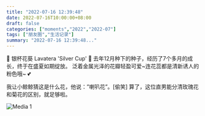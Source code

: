 ```yaml
---
title: "2022-07-16 12:39:48"
date: 2022-07-16T10:00:00+08:00
draft: false
categories: ["moments","2022","2022-07"]
tags: ["朋友圈","生活记录"]
summary: "2022-07-16 12:39:48..."
---
```


🌺 银杯花葵 Lavatera 'Silver Cup' 🌺
​
​去年12月种下的种子，经历了7个多月的成长，终于在盛夏如期绽放。 泛着金属光泽的花瓣轻盈可爱~连花蕊都是清新诱人的粉色哦~ 💕

我让小鲸鲸猜这是什么花，他说：”喇叭花”。[偷笑] 算了，这位直男能分清玫瑰花和菊花的区别，就足够啦。
​

![Media 1](/Moments/photos/2022-07-16/202207161239480.jpg)

